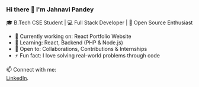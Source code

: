 ### Hi there 👋 I'm Jahnavi Pandey

🎓 B.Tech CSE Student | 💻 Full Stack Developer | 🌱 Open Source Enthusiast  

- 🔭 Currently working on: React Portfolio Website  
- 🌱 Learning: React, Backend (PHP & Node.js)  
- 🤝 Open to: Collaborations, Contributions & Internships  
- ⚡ Fun fact: I love solving real-world problems through code

📫 Connect with me:  
[LinkedIn](https://www.linkedin.com/in/jahnavi-pandey/).  
